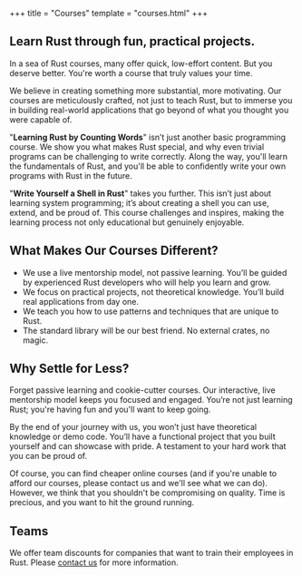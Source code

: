 +++
title = "Courses"
template = "courses.html"
+++

## Learn Rust through fun, practical projects.

In a sea of Rust courses, many offer quick, low-effort content. But you deserve
better. You're worth a course that truly values your time.

We believe in creating something more substantial,
more motivating. Our courses are meticulously crafted, not just to teach Rust,
but to immerse you in building real-world applications that go beyond of what you
thought you were capable of.

"**Learning Rust by Counting Words**" isn’t just another basic programming course.
We show you what makes Rust special, and why even trivial programs can be
challenging to write correctly. Along the way, you'll learn the fundamentals of
Rust, and you'll be able to confidently write your own programs with Rust in the
future.

"**Write Yourself a Shell in Rust**" takes you further. This isn’t just about
learning system programming; it’s about creating a shell you can use, extend,
and be proud of. This course challenges and inspires, making the learning
process not only educational but genuinely enjoyable.

## What Makes Our Courses Different?

* We use a live mentorship model, not passive learning. You’ll be guided by
  experienced Rust developers who will help you learn and grow.
* We focus on practical projects, not theoretical knowledge. You’ll build real
  applications from day one.
* We teach you how to use patterns and techniques that are unique to Rust.
* The standard library will be our best friend. No external crates, no
magic.

## Why Settle for Less?

Forget passive learning and cookie-cutter courses. Our interactive, live
mentorship model keeps you focused and engaged. You’re not just learning Rust;
you're having fun and you'll want to keep going.

By the end of your journey with us, you won’t just have theoretical knowledge or
demo code. You’ll have a functional project that you built yourself and can
showcase with pride. A testament to your hard work that you can be proud of.

Of course, you can find cheaper online courses (and if you're unable to afford our
courses, please contact us and we'll see what we can do).
However, we think that you shouldn't be compromising on quality. Time is
precious, and you want to hit the ground running.

## Teams

We offer team discounts for companies that want to train their employees in
Rust. Please [contact us](/quote/) for more information.

